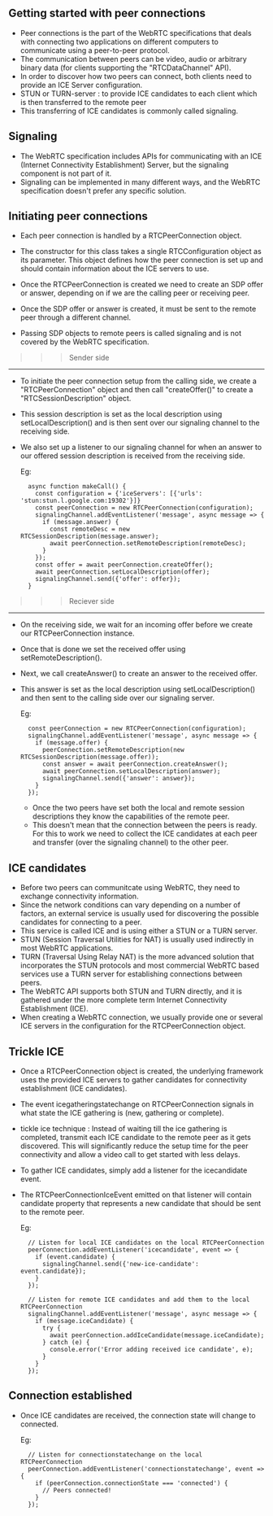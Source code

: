 ## Getting started with peer connections

- Peer connections is the part of the WebRTC specifications that deals with connecting two applications on different computers to communicate using a peer-to-peer protocol. 
- The communication between peers can be video, audio or arbitrary binary data (for clients supporting the "RTCDataChannel" API).
- In order to discover how two peers can connect, both clients need to provide an ICE Server configuration.
- STUN or TURN-server : to provide ICE candidates to each client which is then transferred to the remote peer
- This transferring of ICE candidates is commonly called signaling.


## Signaling

- The WebRTC specification includes APIs for communicating with an ICE (Internet Connectivity Establishment) Server, but the signaling component is not part of it.
- Signaling can be implemented in many different ways, and the WebRTC specification doesn't prefer any specific solution.


## Initiating peer connections

- Each peer connection is handled by a RTCPeerConnection object.
- The constructor for this class takes a single RTCConfiguration object as its parameter. This object defines how the peer connection is set up and should contain information about the ICE servers to use.

- Once the RTCPeerConnection is created we need to create an SDP offer or answer, depending on if we are the calling peer or receiving peer.
- Once the SDP offer or answer is created, it must be sent to the remote peer through a different channel.
- Passing SDP objects to remote peers is called signaling and is not covered by the WebRTC specification.

>>> Sender side
---------------
- To initiate the peer connection setup from the calling side, we create a "RTCPeerConnection" object and then call "createOffer()" to create a "RTCSessionDescription" object.
- This session description is set as the local description using setLocalDescription() and is then sent over our signaling channel to the receiving side.
- We also set up a listener to our signaling channel for when an answer to our offered session description is received from the receiving side.

    Eg:
    ```
      async function makeCall() {
        const configuration = {'iceServers': [{'urls': 'stun:stun.l.google.com:19302'}]}
        const peerConnection = new RTCPeerConnection(configuration);
        signalingChannel.addEventListener('message', async message => {
          if (message.answer) {
            const remoteDesc = new RTCSessionDescription(message.answer);
            await peerConnection.setRemoteDescription(remoteDesc);
          }
        });
        const offer = await peerConnection.createOffer();
        await peerConnection.setLocalDescription(offer);
        signalingChannel.send({'offer': offer});
      }
    ```

>>> Reciever side
-----------------
- On the receiving side, we wait for an incoming offer before we create our RTCPeerConnection instance.
- Once that is done we set the received offer using setRemoteDescription(). 
- Next, we call createAnswer() to create an answer to the received offer.
- This answer is set as the local description using setLocalDescription() and then sent to the calling side over our signaling server.

  Eg:
  ```
    const peerConnection = new RTCPeerConnection(configuration);
    signalingChannel.addEventListener('message', async message => {
      if (message.offer) {
        peerConnection.setRemoteDescription(new RTCSessionDescription(message.offer));
        const answer = await peerConnection.createAnswer();
        await peerConnection.setLocalDescription(answer);
        signalingChannel.send({'answer': answer});
      }
    });
  ```
  
  - Once the two peers have set both the local and remote session descriptions they know the capabilities of the remote peer. 
  - This doesn't mean that the connection between the peers is ready. For this to work we need to collect the ICE candidates at each peer and transfer (over the signaling channel) to the other peer.


## ICE candidates

- Before two peers can communitcate using WebRTC, they need to exchange connectivity information.
- Since the network conditions can vary depending on a number of factors, an external service is usually used for discovering the possible candidates for connecting to a peer. 
- This service is called ICE and is using either a STUN or a TURN server.
- STUN (Session Traversal Utilities for NAT) is usually used indirectly in most WebRTC applications.
- TURN (Traversal Using Relay NAT) is the more advanced solution that incorporates the STUN protocols and most commercial WebRTC based services use a TURN server for establishing connections between peers.
- The WebRTC API supports both STUN and TURN directly, and it is gathered under the more complete term Internet Connectivity Establishment (ICE).
- When creating a WebRTC connection, we usually provide one or several ICE servers in the configuration for the RTCPeerConnection object.

## Trickle ICE

- Once a RTCPeerConnection object is created, the underlying framework uses the provided ICE servers to gather candidates for connectivity establishment (ICE candidates).
- The event icegatheringstatechange on RTCPeerConnection signals in what state the ICE gathering is (new, gathering or complete).
- tickle ice technique : Instead of waiting till the ice gathering is completed, transmit each ICE candidate to the remote peer as it gets discovered. This will significantly reduce the setup time for the peer connectivity and allow a video call to get started with less delays.

- To gather ICE candidates, simply add a listener for the icecandidate event.
- The RTCPeerConnectionIceEvent emitted on that listener will contain candidate property that represents a new candidate that should be sent to the remote peer.

  Eg:
  ```
    // Listen for local ICE candidates on the local RTCPeerConnection
    peerConnection.addEventListener('icecandidate', event => {
      if (event.candidate) {
        signalingChannel.send({'new-ice-candidate': event.candidate});
      }
    });

    // Listen for remote ICE candidates and add them to the local RTCPeerConnection
    signalingChannel.addEventListener('message', async message => {
      if (message.iceCandidate) {
        try {
          await peerConnection.addIceCandidate(message.iceCandidate);
        } catch (e) {
          console.error('Error adding received ice candidate', e);
        }
      }
    });
  ```

## Connection established

- Once ICE candidates are received, the connection state will change to connected.

  Eg:
  ```
    // Listen for connectionstatechange on the local RTCPeerConnection
    peerConnection.addEventListener('connectionstatechange', event => {
      if (peerConnection.connectionState === 'connected') {
        // Peers connected!
      }
    });
  ```
